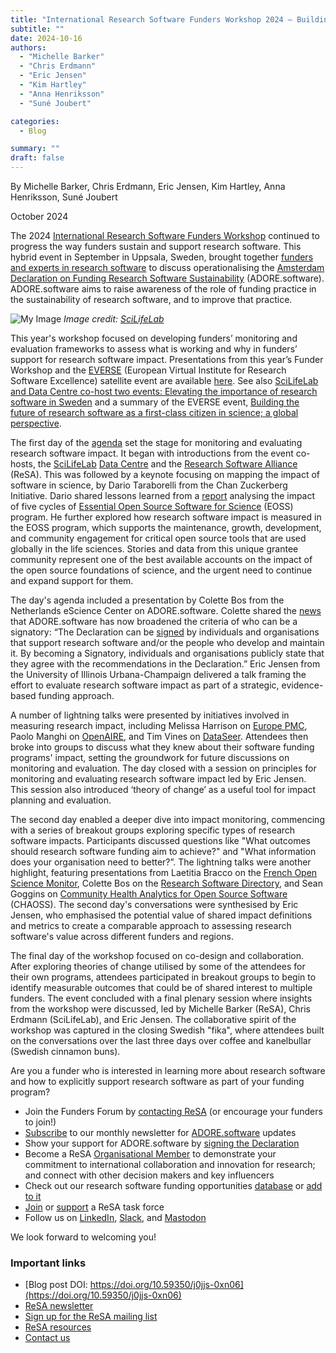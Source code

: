 ```yaml
---
title: "International Research Software Funders Workshop 2024 – Building a Sustainable Future for Research Software"
subtitle: ""
date: 2024-10-16
authors:
  - "Michelle Barker"
  - "Chris Erdmann"
  - "Eric Jensen" 
  - "Kim Hartley"
  - "Anna Henriksson"
  - "Suné Joubert"

categories: 
  - Blog

summary: ""
draft: false
---
```


By Michelle Barker, Chris Erdmann, Eric Jensen, Kim Hartley, Anna Henriksson, Suné Joubert  

October 2024

The 2024 [International Research Software Funders Workshop](https://adore.software/2024-international-research-software-funders-workshop/) continued to progress the way funders sustain and support research software. This hybrid event in September in Uppsala, Sweden, brought together [funders and experts in research software](https://adore.software/2024-international-research-software-funders-workshop/) to discuss operationalising the [Amsterdam Declaration on Funding Research Software Sustainability](https://adore.software/) (ADORE.software). ADORE.software aims to raise awareness of the role of funding practice in the sustainability of research software, and to improve that practice. 

![My Image](Group_image_3.jpeg) 
_Image credit: [SciLifeLab](https://www.scilifelab.se/)_

This year's workshop focused on developing funders’ monitoring and evaluation frameworks to assess what is working and why in funders’ support for research software impact. Presentations from this year’s Funder Workshop and the [EVERSE](https://everse.software/) (European Virtual Institute for Research Software Excellence) satellite event are available [here](https://zenodo.org/communities/2024-research-software-funders-workshop/records?q=&l=list&p=1&s=10&sort=newest). See also [SciLifeLab and Data Centre co-host two events: Elevating the importance of research software in Sweden](https://www.scilifelab.se/news/scilifelab-and-data-centre-co-host-two-events-elevating-the-importance-of-research-software-in-sweden/) and a summary  of the EVERSE event, [Building the future of research software as a first-class citizen in science; a global perspective](https://doi.org/10.5281/zenodo.13915755).

The first day of the [agenda](https://adore.software/wp-content/uploads/2024/10/2024-Funders-Workshop-agenda.pdf) set the stage for monitoring and evaluating research software impact. It began with introductions from the event co-hosts, the [SciLifeLab](https://www.scilifelab.se/) [Data Centre](https://www.scilifelab.se/data/) and the [Research Software Alliance](https://www.researchsoft.org/) (ReSA). This was followed by a keynote focusing on mapping the impact of software in science, by Dario Taraborelli from the Chan Zuckerberg Initiative. Dario shared lessons learned from a [report](https://doi.org/10.5281/zenodo.11201216) analysing the impact of five cycles of [Essential Open Source Software for Science](https://chanzuckerberg.com/eoss/) (EOSS) program. He further explored how research software impact is measured in the EOSS program, which supports the maintenance, growth, development, and community engagement for critical open source tools that are used globally in the life sciences. Stories and data from this unique grantee community represent one of the best available accounts on the impact of the open source foundations of science, and the urgent need to continue and expand support for them. 

The day's agenda included a presentation by Colette Bos from the Netherlands eScience Center on ADORE.software. Colette shared the [news](https://adore.software/2024/09/the-amsterdam-declaration-is-now-open-for-all-to-sign/) that ADORE.software has now broadened the criteria of who can be a signatory: “The Declaration can be [signed](https://adore.software/sign/) by individuals and organisations that support research software and/or the people who develop and maintain it. By becoming a Signatory, individuals and organisations publicly state that they agree with the recommendations in the Declaration.” Eric Jensen from the University of Illinois Urbana-Champaign delivered a talk framing the effort to evaluate research software impact as part of a strategic, evidence-based funding approach.

A number of lightning talks were presented by initiatives involved in measuring research impact, including Melissa Harrison on [Europe PMC](https://www.ebi.ac.uk/about/teams/literature-services/), Paolo Manghi on [OpenAIRE](https://www.openaire.eu/), and Tim Vines on [DataSeer](https://dataseer.ai/). Attendees then broke into groups to discuss what they knew about their software funding programs' impact, setting the groundwork for future discussions on monitoring and evaluation. The day closed with a session on principles for monitoring and evaluating research software impact led by Eric Jensen. This session also introduced ‘theory of change’ as a useful tool for impact planning and evaluation.

The second day enabled a deeper dive into impact monitoring, commencing with a series of breakout groups exploring specific types of research software impacts. Participants discussed questions like "What outcomes should research software funding aim to achieve?" and "What information does your organisation need to better?”. The lightning talks were another highlight, featuring presentations from Laetitia Bracco on the [French Open Science Monitor](https://frenchopensciencemonitor.esr.gouv.fr/), Colette Bos on the [Research Software Directory](https://research-software-directory.org/), and Sean Goggins on [Community Health Analytics for Open Source Software](https://chaoss.community/) (CHAOSS). The second day's conversations were synthesised by Eric Jensen, who emphasised the potential value of shared impact definitions and metrics to create a comparable approach to assessing research software's value across different funders and regions.

The final day of the workshop focused on co-design and collaboration. After exploring theories of change utilised by some of the attendees for their own programs, attendees participated in breakout groups to begin to identify measurable outcomes that could be of shared interest to multiple funders. The event concluded with a final plenary session where insights from the workshop were discussed, led by Michelle Barker (ReSA), Chris Erdmann (SciLifeLab), and Eric Jensen. The collaborative spirit of the workshop was captured in the closing Swedish "fika", where attendees built on the conversations over the last three days over coffee and kanelbullar (Swedish cinnamon buns).

Are you a funder who is interested in learning more about research software and how to explicitly support research software as part of your funding program?

* Join the Funders Forum by [contacting ReSA](mailto:info@researchsoft.org) (or encourage your funders to join\!)  
* [Subscribe](https://www.researchsoft.org/news/) to our monthly newsletter for [ADORE.software](https://adore.software/) updates  
* Show your support for ADORE.software by [signing the Declaration](https://adore.software/get-involved/)  
* Become a ReSA [Organisational Member](https://www.researchsoft.org/membership/) to demonstrate your commitment to international collaboration and innovation for research; and connect with other decision makers and key influencers  
* Check out our research software funding opportunities [database](https://www.researchsoft.org/funding-opportunities/) or [add to it](https://forms.gle/r4Jw4swUd1SXigZc9)  
* [Join](https://www.researchsoft.org/taskforces/) or [support](https://www.researchsoft.org/tf-support/) a ReSA task force  
* Follow us on [LinkedIn](https://www.linkedin.com/company/research-software-alliance/), [Slack](https://researchsoft.slack.com/join/shared_invite/zt-1flmrglww-SoWjAK_5TJyqLU_~Jx697w#/shared-invite/email), and [Mastodon](https://fosstodon.org/@researchsoft)

We look forward to welcoming you\!

### Important links
  * [Blog post DOI: https://doi.org/10.59350/j0jjs-0xn06](https://doi.org/10.59350/j0jjs-0xn06)
  * [ReSA newsletter](https://www.researchsoft.org/news/)
  * [Sign up for the ReSA mailing list](https://dashboard.mailerlite.com/forms/778129/110635094443558050/share)
  * [ReSA resources](/resa-resources)
  * [Contact us](/contact)

